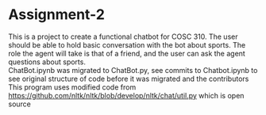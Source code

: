 # Assignment-2
This is a project to create a functional chatbot for COSC 310. The user should be able to hold basic conversation with the bot about sports. The role the agent will take is that of a friend, and the user can ask the agent questions about sports.
<br/> ChatBot.ipynb was migrated to ChatBot.py, see commits to Chatbot.ipynb to see original structure of code before it was migrated and the contributors
<br/> This program uses modified code from https://github.com/nltk/nltk/blob/develop/nltk/chat/util.py which is open source
